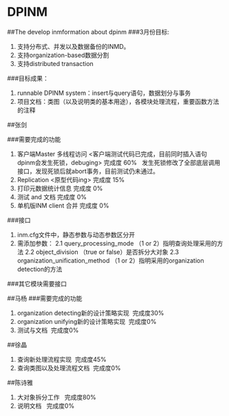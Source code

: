 # DPINM
##The develop inmformation about dpinm
###3月份目标:
1. 支持分布式、并发以及数据备份的INMD。
2. 支持organization-based数据分割
3. 支持distributed transaction

###目标成果：
1. runnable DPINM system：insert与query语句，数据划分与事务
2. 项目文档：类图（以及说明类的基本用途），各模块处理流程，重要函数方法的注释

##张剑

###需要完成的功能
1. 客户端Master 多线程访问 <客户端测试代码已完成，目前同时插入语句dpinm会发生死锁，debuging> 完成度 60%
   发生死锁修改了全部底层调用接口，发现死锁后就abort事务，目前测试仍未通过。
2. Replication <原型代码ing> 完成度 15%
3. 打印元数据统计信息 完成度 0%
4. 测试 and 文档  完成度 0%
5. 单机版INM client 合并 完成度 0%

###接口
1. inm.cfg文件中，静态参数与动态参数区分开
2. 需添加参数：
2.1 query_processing_mode （1 or 2）指明查询处理采用的方法
2.2 object_division （true or false）是否拆分大对象
2.3 organization_unification_method （1 or 2）指明采用的organization detection的方法

###其它模块需要接口

##马杨
###需要完成的功能
1. organization detecting新的设计策略实现  完成度30%
2. organization unifying新的设计策略实现  完成度0%
3. 测试与文档  完成度0%

##徐晶
1. 查询新处理流程实现  完成度45%
2. 查询类图以及处理流程文档  完成度0%

##陈诗雅
1. 大对象拆分工作   完成度80%
2. 说明文档   完成度0%
